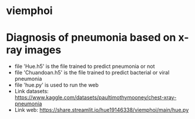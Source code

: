 # viemphoi
# Diagnosis of pneumonia based on x-ray images
- file 'Hue.h5' is the file trained to predict pneumonia or not
- file 'Chuandoan.h5' is the file trained to predict bacterial or viral pneumonia
- file 'hue.py' is used to run the web
- Link datasets: https://www.kaggle.com/datasets/paultimothymooney/chest-xray-pneumonia
- Link web: https://share.streamlit.io/hue19146338/viemphoi/main/hue.py
